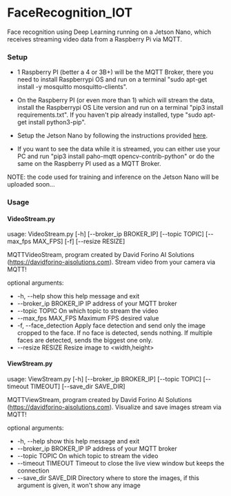 # FaceRecognition_IOT
Face recognition using Deep Learning running on a Jetson Nano, which receives streaming video data from a Raspberry Pi via MQTT.

### Setup
- 1 Raspberry PI (better a 4 or 3B+) will be the MQTT Broker, there you need to install Raspberrypi OS and run on a terminal "sudo apt-get install -y mosquitto mosquitto-clients".

- On the Raspberry PI (or even more than 1) which will stream the data, install the Raspberrypi OS Lite version and run on a terminal "pip3 install requirements.txt". If you haven't pip already installed, type "sudo apt-get install python3-pip".

- Setup the Jetson Nano by following the instructions provided [here](https://github.com/DavidMachineLearning/smart-home-AI).

- If you want to see the data while it is streamed, you can either use your PC and run "pip3 install paho-mqtt opencv-contrib-python" or do the same on the Raspberry PI used as a MQTT Broker.

NOTE: the code used for training and inference on the Jetson Nano will be uploaded soon...

### Usage

#### VideoStream.py
usage: VideoStream.py [-h] [--broker_ip BROKER_IP] [--topic TOPIC]
                      [--max_fps MAX_FPS] [-f] [--resize RESIZE]

MQTTVideoStream, program created by David Forino AI Solutions
(https://davidforino-aisolutions.com). Stream video from your camera via MQTT!

optional arguments:
- -h, --help             show this help message and exit
- --broker_ip BROKER_IP  IP address of your MQTT broker
- --topic TOPIC          On which topic to stream the video
- --max_fps MAX_FPS      Maximum FPS desired value
- -f, --face_detection   Apply face detection and send only the image cropped to the face. If no face is detected, sends nothing. If multiple faces are detected, sends the biggest one only.
- --resize RESIZE       Resize image to <width,height>

#### ViewStream.py
usage: ViewStream.py [-h] [--broker_ip BROKER_IP] [--topic TOPIC]
                     [--timeout TIMEOUT] [--save_dir SAVE_DIR]

MQTTViewStream, program created by David Forino AI Solutions
(https://davidforino-aisolutions.com). Visualize and save images stream via
MQTT!

optional arguments:
- -h, --help             show this help message and exit
- --broker_ip BROKER_IP  IP address of your MQTT broker
- --topic TOPIC          On which topic to stream the video
- --timeout TIMEOUT      Timeout to close the live view window but keeps the connection
- --save_dir SAVE_DIR    Directory where to store the images, if this argument is given, it won't show any image

